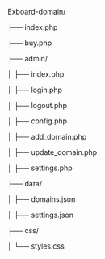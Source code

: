 Exboard-domain/

├── index.php

├── buy.php

├── admin/

│   ├── index.php

│   ├── login.php

│   ├── logout.php

│   ├── config.php

│   ├── add_domain.php

│   ├── update_domain.php

│   ├── settings.php

├── data/

│   ├── domains.json

│   ├── settings.json

├── css/

│   └── styles.css
